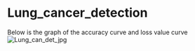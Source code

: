 # Lung_cancer_detection


Below is the graph of the accuracy curve and loss value curve
![Lung_can_det_jpg](https://github.com/SravDhanavath/Lung_cancer_detection/assets/142576813/a32973f0-98d9-4145-87e3-17b7561e88e2)
